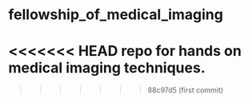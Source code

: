 # fellowship_of_medical_imaging
<<<<<<< HEAD
repo for hands on medical imaging techniques. 
=======
>>>>>>> 88c97d5 (first commit)
